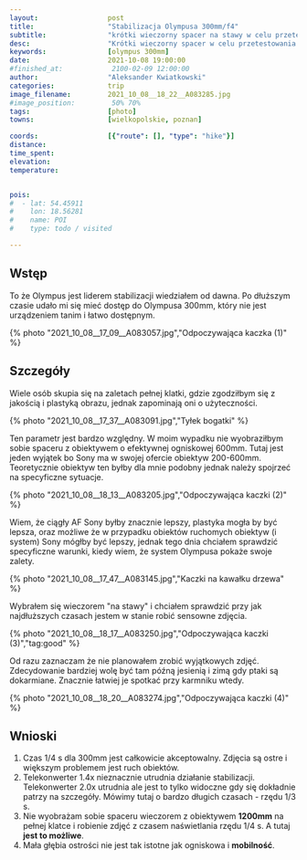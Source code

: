 ```yaml
---
layout:                 post
title:                  "Stabilizacja Olympusa 300mm/f4"
subtitle:               "krótki wieczorny spacer na stawy w celu przetestowania zdolności obiektywy do zdjęć o późnej porze"
desc:                   "Krótki wieczorny spacer w celu przetestowania zdolności obiektywy do zdjęć o późnej porze."
keywords:               [olympus 300mm]
date:                   2021-10-08 19:00:00
#finished_at:            2100-02-09 12:00:00
author:                 "Aleksander Kwiatkowski"
categories:             trip
image_filename:         2021_10_08__18_22__A083285.jpg
#image_position:         50% 70%
tags:                   [photo]
towns:                  [wielkopolskie, poznan]

coords:                 [{"route": [], "type": "hike"}]
distance:               
time_spent:             
elevation:              
temperature:            


pois:
#  - lat: 54.45911
#    lon: 18.56281
#    name: POI
#    type: todo / visited

---
```



## Wstęp

To że Olympus jest liderem stabilizacji wiedziałem od dawna. Po dłuższym czasie
udało mi się mieć dostęp do Olympusa 300mm, który nie jest urządzeniem
tanim i łatwo dostępnym.

{% photo "2021_10_08__17_09__A083057.jpg","Odpoczywająca kaczka (1)" %}

## Szczegóły

Wiele osób skupia się na zaletach pełnej klatki, gdzie zgodziłbym się z jakością
i plastyką obrazu, jednak zapominają oni o użyteczności.

{% photo "2021_10_08__17_37__A083091.jpg","Tyłek bogatki" %}

Ten parametr jest bardzo względny. W moim wypadku nie wyobraziłbym sobie
spaceru z obiektywem o efektywnej ogniskowej 600mm. Tutaj jest jeden
wyjątek bo Sony ma w swojej ofercie obiektyw 200-600mm. Teoretycznie
obiektyw ten byłby dla mnie podobny jednak należy spojrzeć na specyficzne sytuacje.

{% photo "2021_10_08__18_13__A083205.jpg","Odpoczywająca kaczki (2)" %}

Wiem, że ciągły AF Sony byłby znacznie lepszy, plastyka mogła by być lepsza,
oraz możliwe że w przypadku obiektów ruchomych obiektyw (i system) Sony mógłby
być lepszy, jednak tego dnia chciałem sprawdzić specyficzne warunki, kiedy
wiem, że system Olympusa pokaże swoje zalety.

{% photo "2021_10_08__17_47__A083145.jpg","Kaczki na kawałku drzewa" %}

Wybrałem się wieczorem "na stawy" i chciałem sprawdzić przy jak najdłuższych
czasach jestem w stanie robić sensowne zdjęcia.

{% photo "2021_10_08__18_17__A083250.jpg","Odpoczywająca kaczki (3)","tag:good" %}

Od razu zaznaczam że nie planowałem zrobić wyjątkowych zdjęć. Zdecydowanie
bardziej wolę być tam późną jesienią i zimą gdy ptaki są dokarmiane.
Znacznie łatwiej je spotkać przy karmniku wtedy.

{% photo "2021_10_08__18_20__A083274.jpg","Odpoczywająca kaczki (4)" %}

## Wnioski

1. Czas 1/4 s dla 300mm jest całkowicie akceptowalny. Zdjęcia są ostre i większym
   problemem jest ruch obiektów.
2. Telekonwerter 1.4x nieznacznie utrudnia działanie stabilizacji. Telekonwerter
   2.0x utrudnia ale jest to tylko widoczne gdy się dokładnie patrzy na szczegóły.
   Mówimy tutaj o bardzo długich czasach - rzędu 1/3 s.
3. Nie wyobrażam sobie spaceru wieczorem z obiektywem **1200mm** na pełnej klatce
   i robienie zdjęć z czasem naświetlania rzędu 1/4 s. A tutaj **jest to możliwe**.
4. Mała głębia ostrości nie jest tak istotne jak ogniskowa i **mobilność**.    
